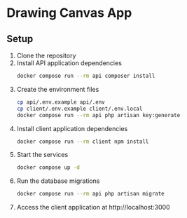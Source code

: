# Drawing Canvas App

## Setup

1. Clone the repository
2. Install API application dependencies
    ```bash
    docker compose run --rm api composer install
    ```
2. Create the environment files
    ```bash
    cp api/.env.example api/.env
    cp client/.env.example client/.env.local
    docker compose run --rm api php artisan key:generate
    ```
3. Install client application dependencies
    ```bash
    docker compose run --rm client npm install
    ```
4. Start the services
    ```bash
    docker compose up -d
    ```
5. Run the database migrations
    ```bash
    docker compose run --rm api php artisan migrate
    ```
6. Access the client application at http://localhost:3000
